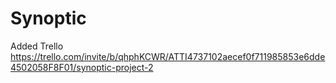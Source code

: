 # Synoptic

Added Trello https://trello.com/invite/b/qhphKCWR/ATTI4737102aecef0f711985853e6dde4502058F8F01/synoptic-project-2
